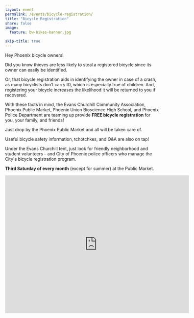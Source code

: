 ```yaml
---
layout: event
permalink: /events/bicycle-registration/
title: "Bicycle Registration"
share: false
image:
  feature: bw-bikes-banner.jpg

skip-title: true
---
```


Hey Phoenix bicycle owners!

Did you know thieves are less likely to steal a registered bicycle since its owner can easily be identified.

Or, that bicycle registration aids in identifying the owner in case of a crash, as many bicyclists don’t carry ID, which is especially true of children. And, registering your bicycle increases the likelihood it will be returned to you if recovered.

With these facts in mind, the Evans Churchill Community Association, Phoenix Public Market, Phoenix Union Bioscience High School, and Phoenix Police Department are teaming up provide **FREE bicycle registration** for you, your family, and friends!

Just drop by the Phoenix Public Market and all will be taken care of.

Useful bicycle safety information, tchotchkes, and Q&A are also on tap!

Under the Evans Churchill tent, just look for friendly neighborhood and student volunteers – and City of Phoenix police officers who manage the City's bicycle registration program.

 **Third Saturday of every month** (except for summer) at the Public Market.

<iframe src="https://www.google.com/maps/embed?pb=!1m18!1m12!1m3!1d3328.750402721013!2d-112.07529568480048!3d33.45580878077236!2m3!1f0!2f0!3f0!3m2!1i1024!2i768!4f13.1!3m3!1m2!1s0x872b123d3cba7a41%3A0xeb1f52c6ccbc197d!2sPhoenix+Public+Market+Caf%C3%A9!5e0!3m2!1sen!2sus!4v1512023791302" width="600" height="450" frameborder="0" style="border:0" allowfullscreen></iframe>
